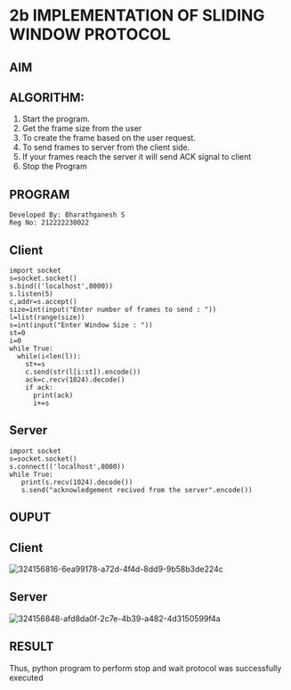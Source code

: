 # 2b IMPLEMENTATION OF SLIDING WINDOW PROTOCOL
## AIM
## ALGORITHM:
1. Start the program.
2. Get the frame size from the user
3. To create the frame based on the user request.
4. To send frames to server from the client side.
5. If your frames reach the server it will send ACK signal to client
6. Stop the Program
## PROGRAM
```
Developed By: Bharathganesh S
Reg No: 212222230022
```
## Client
```
import socket
s=socket.socket()
s.bind(('localhost',8000))
s.listen(5)
c,addr=s.accept()
size=int(input("Enter number of frames to send : "))
l=list(range(size))
s=int(input("Enter Window Size : "))
st=0
i=0
while True:
  while(i<len(l)):
    st+=s
    c.send(str(l[i:st]).encode())
    ack=c.recv(1024).decode()
    if ack:
      print(ack)
      i+=s
```
## Server
```
import socket
s=socket.socket()
s.connect(('localhost',8000))
while True: 
   print(s.recv(1024).decode())
   s.send("acknowledgement recived from the server".encode())
```
## OUPUT
## Client

![324156816-6ea99178-a72d-4f4d-8dd9-9b58b3de224c](https://github.com/user-attachments/assets/898ad134-23fe-4627-bd9b-dd7cf634849a)
## Server

![324156848-afd8da0f-2c7e-4b39-a482-4d3150599f4a](https://github.com/user-attachments/assets/405416fa-acc4-4c76-9a13-4a73f7bf5e93)

## RESULT
Thus, python program to perform stop and wait protocol was successfully executed
